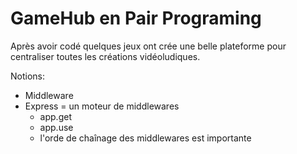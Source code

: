 # GameHub en Pair Programing

Après avoir codé quelques jeux ont crée une belle plateforme pour centraliser toutes les créations vidéoludiques.


Notions:  
 * Middleware
 * Express = un moteur de middlewares
   * app.get
   * app.use
   * l'orde de chaînage des middlewares est importante